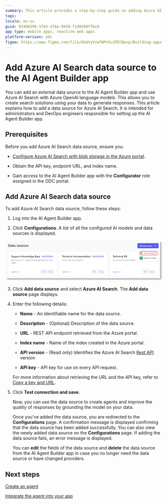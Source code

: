 ```yaml
---
summary: This article provides a step-by-step guide on adding Azure AI Search to the AI Agent Builder app
tags:
locale: en-us
guid: 92480398-1f83-4f8a-9439-f1d8299ffbc6
app_type: mobile apps, reactive web apps
platform-version: odc
figma: https://www.figma.com/file/6G4tyYswfWPn5uJPDlBpvp/Building-apps?type=design&node-id=5079%3A350&mode=design&t=L8AQ4Cz4ktXvgIdw-1
---
```

# Add Azure AI Search data source to the AI Agent Builder app

You can add an external data source to the AI Agent Builder app and use Azure AI Search with Azure OpenAI language models. This allows you to create search solutions using your data to generate responses. This article explains how to add a data source for Azure AI Search. It is intended for administrators and DevOps engineers responsible for setting up the AI Agent Builder app.

## Prerequisites

Before you add Azure AI Search data source, ensure you:

* [Configure Azure AI Search with blob storage in the Azure portal](configure-azure-data-source.md).

* Obtain the API key, endpoint URL, and index name.

* Gain access to the AI Agent Builder app with the **Configurator** role assigned in the ODC portal.

## Add Azure AI Search data source

To add Azure AI Search data source, follow these steps:

1. Log into the AI Agent Builder app. 

1. Click **Configurations**. 
A list of all the configured AI models and data sources is displayed.

![Screenshot showing the 'Add data source' dropdown with Azure AI Search selected.](images/add-data-source-azure-ai.png "Adding Azure AI Search Data Source")

3. Click **Add data source** and select **Azure AI Search**.
The **Add data source** page displays.

1. Enter the following details:

    * **Name** - An identifiable name for the data source.

    * **Description** - (Optional) Description of the data source.  

    * **URL** - REST API endpoint retrieved from the Azure portal.

    * **Index name** - Name of the index created in the Azure portal.
       
    * **API version** - (Read only) Identifies the Azure AI Search [Rest API](https://learn.microsoft.com/en-us/rest/api/searchservice/) version

    * **API key** - API key for use on every API request.

    For more information about retrieving the URL and the API key, refer to [Copy a key and URL](https://learn.microsoft.com/en-us/azure/search/search-get-started-rest#copy-a-key-and-url).

1. Click **Test connection and save**.

    Now, you can use the data source to create agents and improve the quality of responses by grounding the model on your data. 

   Once you've added the data source, you are redirected to the **Configurations** page. A confirmation message is displayed confirming that the data source has been added successfully. You can also view the newly added data source on the **Configurations** page. If adding the data source fails, an error message is displayed. 

    You can **edit** the fields of the data source and **delete** the data source from the AI Agent Builder app in case you no longer need the data source or have changed providers.

## Next steps

[Create an agent](../create-agent.md) 

[Integrate the agent into your app](../integrate-agent.md) 
